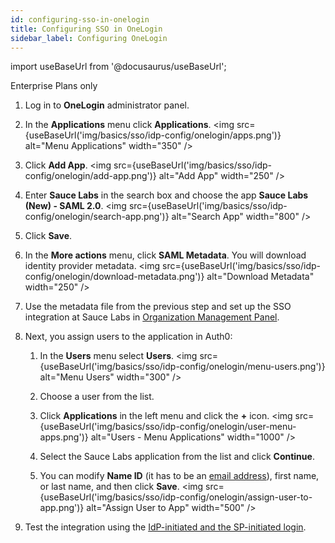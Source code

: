 ```yaml
---
id: configuring-sso-in-onelogin
title: Configuring SSO in OneLogin
sidebar_label: Configuring OneLogin
---
```


import useBaseUrl from '@docusaurus/useBaseUrl';

<p><span className="sauceGreen">Enterprise Plans only</span></p>

1. Log in to **OneLogin** administrator panel.
2. In the **Applications** menu click **Applications**.
   <img src={useBaseUrl('img/basics/sso/idp-config/onelogin/apps.png')} alt="Menu Applications" width="350" />

3. Click **Add App**.
   <img src={useBaseUrl('img/basics/sso/idp-config/onelogin/add-app.png')} alt="Add App" width="250" />

4. Enter **Sauce Labs** in the search box and choose the app **Sauce Labs (New) - SAML 2.0**.
   <img src={useBaseUrl('img/basics/sso/idp-config/onelogin/search-app.png')} alt="Search App" width="800" />

5. Click **Save**.
6. In the **More actions** menu, click **SAML Metadata**. You will download identity provider metadata.
   <img src={useBaseUrl('img/basics/sso/idp-config/onelogin/download-metadata.png')} alt="Download Metadata" width="250" />

7. Use the metadata file from the previous step and set up the SSO integration at Sauce Labs in [Organization Management Panel](/basics/sso/setting-up-sso#integrating-with-sauce-labs-service-provider).
8. Next, you assign users to the application in Auth0:

   1. In the **Users** menu select **Users**.
      <img src={useBaseUrl('img/basics/sso/idp-config/onelogin/menu-users.png')} alt="Menu Users" width="300" />

   2. Choose a user from the list.
   3. Click **Applications** in the left menu and click the **+** icon.
      <img src={useBaseUrl('img/basics/sso/idp-config/onelogin/user-menu-apps.png')} alt="Users - Menu Applications" width="1000" />

   4. Select the Sauce Labs application from the list and click **Continue**.
   5. You can modify **Name ID** (it has to be an [email address](/basics/sso/setting-up-sso/#name-id)), first name, or last name, and then click **Save**.
      <img src={useBaseUrl('img/basics/sso/idp-config/onelogin/assign-user-to-app.png')} alt="Assign User to App" width="500" />

9. Test the integration using the [IdP-initiated and the SP-initiated login](/basics/sso/logging-in-via-sso).
